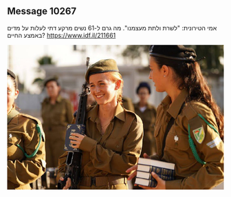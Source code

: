 ## Message 10267

אמי הטירונית:
"לשרת ולתת מעצמנו". מה גרם ל-61 נשים מרקע דתי לעלות על מדים באמצע החיים?
https://www.idf.il/211661

![Photo](./10267/10267_photo.jpg)
